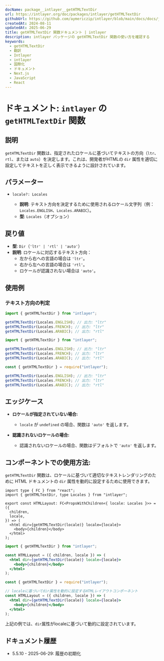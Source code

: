 ```yaml
---
docName: package__intlayer__getHTMLTextDir
url: https://intlayer.org/doc/packages/intlayer/getHTMLTextDir
githubUrl: https://github.com/aymericzip/intlayer/blob/main/docs/docs/ja/packages/intlayer/getHTMLTextDir.md
createdAt: 2024-08-11
updatedAt: 2025-06-29
title: getHTMLTextDir 関数ドキュメント | intlayer
description: intlayer パッケージの getHTMLTextDir 関数の使い方を確認する
keywords:
  - getHTMLTextDir
  - 翻訳
  - Intlayer
  - intlayer
  - 国際化
  - ドキュメント
  - Next.js
  - JavaScript
  - React
---
```


# ドキュメント: `intlayer` の `getHTMLTextDir` 関数

## 説明

`getHTMLTextDir` 関数は、指定されたロケールに基づいてテキストの方向（`ltr`、`rtl`、または `auto`）を決定します。これは、開発者がHTMLの `dir` 属性を適切に設定してテキストを正しく表示できるように設計されています。

## パラメーター

- `locale?: Locales`

  - **説明**: テキスト方向を決定するために使用されるロケール文字列（例：`Locales.ENGLISH`、`Locales.ARABIC`）。
  - **型**: `Locales`（オプション）

## 戻り値

- **型**: `Dir`（`'ltr' | 'rtl' | 'auto'`）
- **説明**: ロケールに対応するテキスト方向：
  - 左から右への言語の場合は `'ltr'`。
  - 右から左への言語の場合は `'rtl'`。
  - ロケールが認識されない場合は `'auto'`。

## 使用例

### テキスト方向の判定

```typescript codeFormat="typescript"
import { getHTMLTextDir } from "intlayer";

getHTMLTextDir(Locales.ENGLISH); // 出力: "ltr"
getHTMLTextDir(Locales.FRENCH); // 出力: "ltr"
getHTMLTextDir(Locales.ARABIC); // 出力: "rtl"
```

```javascript codeFormat="esm"
import { getHTMLTextDir } from "intlayer";

getHTMLTextDir(Locales.ENGLISH); // 出力: "ltr"
getHTMLTextDir(Locales.FRENCH); // 出力: "ltr"
getHTMLTextDir(Locales.ARABIC); // 出力: "rtl"
```

```javascript codeFormat="commonjs"
const { getHTMLTextDir } = require("intlayer");

getHTMLTextDir(Locales.ENGLISH); // 出力: "ltr"
getHTMLTextDir(Locales.FRENCH); // 出力: "ltr"
getHTMLTextDir(Locales.ARABIC); // 出力: "rtl"
```

## エッジケース

- **ロケールが指定されていない場合:**

  - `locale` が `undefined` の場合、関数は `'auto'` を返します。

- **認識されないロケールの場合:**
  - 認識されないロケールの場合、関数はデフォルトで `'auto'` を返します。

## コンポーネントでの使用方法:

`getHTMLTextDir` 関数は、ロケールに基づいて適切なテキストレンダリングのために HTML ドキュメントの `dir` 属性を動的に設定するために使用できます。

```tsx codeFormat="typescript"
import type { FC } from "react";
import { getHTMLTextDir, type Locales } from "intlayer";

export const HTMLLayout: FC<PropsWithChildren<{ locale: Locales }>> = ({
  children,
  locale,
}) => (
  <html dir={getHTMLTextDir(locale)} locale={locale}>
    <body>{children}</body>
  </html>
);
```

```jsx codeFormat="esm"
import { getHTMLTextDir } from "intlayer";

const HTMLLayout = ({ children, locale }) => (
  <html dir={getHTMLTextDir(locale)} locale={locale}>
    <body>{children}</body>
  </html>
);
```

```jsx codeFormat="commonjs"
const { getHTMLTextDir } = require("intlayer");

// localeに基づいてdir属性を動的に設定するHTMLレイアウトコンポーネント
const HTMLLayout = ({ children, locale }) => (
  <html dir={getHTMLTextDir(locale)} locale={locale}>
    <body>{children}</body>
  </html>
);
```

上記の例では、`dir`属性がlocaleに基づいて動的に設定されています。

## ドキュメント履歴

- 5.5.10 - 2025-06-29: 履歴の初期化
